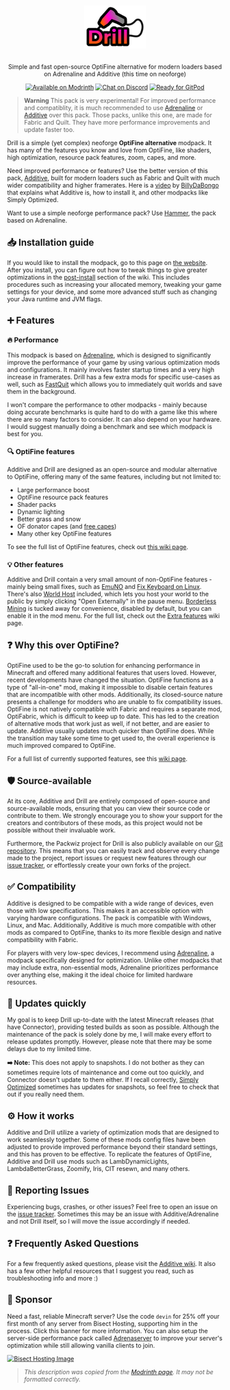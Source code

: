 <div align="center">
  <a href="https://github.com/SkywardMC/drill">
    <img src="https://raw.githubusercontent.com/skywardmc/art/main/drill/textlogo_256h.png" alt="Logo" height="100">
  </a>
  <br />
  <br />
  <p align="center">
    Simple and fast open-source OptiFine alternative for modern loaders based on Adrenaline and Additive (this time on neoforge)
  </p>
  <a href="https://modrinth.com/modpack/drill"><img src="https://cdn.jsdelivr.net/npm/@intergrav/devins-badges@3/assets/compact-minimal/available/modrinth_vector.svg" alt="Available on Modrinth"></a>
  <a href="https://discord.gg/36Tv44cYte"><img src="https://cdn.jsdelivr.net/npm/@intergrav/devins-badges@3/assets/compact-minimal/social/discord-singular_vector.svg" alt="Chat on Discord"></a>
  <a href="https://gitpod.io/from-referrer/"><img src="https://cdn.jsdelivr.net/npm/@intergrav/devins-badges@3/assets/compact-minimal/supported/gitpod_vector.svg" alt="Ready for GitPod"></a>
</div>

> **Warning**
> This pack is very experimental! For improved performance and compatiblity, it is much recommended to use [Adrenaline](https://modrinth.com/modpack/adrenaline) or [Additive](https://modrinth.com/modpack/additive) over this pack. Those packs, unlike this one, are made for Fabric and Quilt. They have more performance improvements and update faster too.

Drill is a simple (yet complex) neoforge **OptiFine alternative** modpack. It has many of the features you know and love from OptiFine, like shaders, high optimization, resource pack features, zoom, capes, and more.

Need improved performance or features? Use the better version of this pack, [Additive](https://modrinth.com/modpack/additive), built for modern loaders such as Fabric and Quilt with much wider compatibility and higher framerates. Here is a [video](https://www.youtube.com/watch?v=Zl7nzdbG1GI) by [BillyDaBongo](https://www.youtube.com/c/BillyDaBongo) that explains what Additive is, how to install it, and other modpacks like Simply Optimized.

Want to use a simple neoforge performance pack? Use [Hammer](https://modrinth.com/modpack/hammer), the pack based on Adrenaline.

## 📥 Installation guide

If you would like to install the modpack, go to this page on [the website](https://additive.intergrav.xyz/downloads). After you install, you can figure out how to tweak things to give greater optimizations in the [post-install](https://github.com/intergrav/Additive/wiki/Post-install) section of the wiki. This includes procedures such as increasing your allocated memory, tweaking your game settings for your device, and some more advanced stuff such as changing your Java runtime and JVM flags.

## ➕ Features

### 🔥 Performance

This modpack is based on [Adrenaline](https://modrinth.com/project/adrenaline), which is designed to significantly improve the performance of your game by using various optimization mods and configurations. It mainly involves faster startup times and a very high increase in framerates. Drill has a few extra mods for specific use-cases as well, such as [FastQuit](https://modrinth.com/project/fastquit) which allows you to immediately quit worlds and save them in the background.

I won't compare the performance to other modpacks - mainly because doing accurate benchmarks is quite hard to do with a game like this where there are so many factors to consider. It can also depend on your hardware. I would suggest manually doing a benchmark and see which modpack is best for you.

### 🔍 OptiFine features

Additive and Drill are designed as an open-source and modular alternative to OptiFine, offering many of the same features, including but not limited to:

- Large performance boost
- OptiFine resource pack features
- Shader packs
- Dynamic lighting
- Better grass and snow
- OF donator capes (and [free capes](https://github.com/intergrav/Additive/wiki/Supporter-cape))
- Many other key OptiFine features

To see the full list of OptiFine features, check out [this wiki page](https://github.com/intergrav/Additive/wiki/Give-up-OptiFine).

### 💡 Other features

Additive and Drill contain a very small amount of non-OptiFine features - mainly being small fixes, such as [EmuNO](https://modrinth.com/mod/emuno) and [Fix Keyboard on Linux](https://modrinth.com/mod/fix-keyboard-on-linux). There's also [World Host](https://modrinth.com/mod/world-host) included, which lets you host your world to the public by simply clicking "Open Externally" in the pause menu. [Borderless Mining](https://modrinth.com/mod/borderless-mining) is tucked away for convenience, disabled by default, but you can enable it in the mod menu. For the full list, check out the [Extra features](https://github.com/intergrav/Additive/wiki/Extra-features) wiki page.

## ❓ Why this over OptiFine?

OptiFine used to be the go-to solution for enhancing performance in Minecraft and offered many additional features that users loved. However, recent developments have changed the situation. OptiFine functions as a type of "all-in-one" mod, making it impossible to disable certain features that are incompatible with other mods. Additionally, its closed-source nature presents a challenge for modders who are unable to fix compatibility issues. OptiFine is not natively compatible with Fabric and requires a separate mod, OptiFabric, which is difficult to keep up to date. This has led to the creation of alternative mods that work just as well, if not better, and are easier to update. Additive usually updates much quicker than OptiFine does. While the transition may take some time to get used to, the overall experience is much improved compared to OptiFine.

For a full list of currently supported features, see this [wiki page](https://github.com/intergrav/Additive/wiki/Give-up-OptiFine).

## 🛡️ Source-available

At its core, Additive and Drill are entirely composed of open-source and source-available mods, ensuring that you can view their source code or contribute to them. We strongly encourage you to show your support for the creators and contributors of these mods, as this project would not be possible without their invaluable work.

Furthermore, the Packwiz project for Drill is also publicly available on our [Git repository](https://github.com/skywardmc/drill). This means that you can easily track and observe every change made to the project, report issues or request new features through our [issue tracker](https://github.com/skywardmc/drill/issues), or effortlessly create your own forks of the project.

## ✅ Compatibility

Additive is designed to be compatible with a wide range of devices, even those with low specifications. This makes it an accessible option with varying hardware configurations. The pack is compatible with Windows, Linux, and Mac. Additionally, Additive is much more compatible with other mods as compared to OptiFine, thanks to its more flexible design and native compatibility with Fabric.

For players with very low-spec devices, I recommend using [Adrenaline](https://modrinth.com/modpack/adrenaline/), a modpack specifically designed for optimization. Unlike other modpacks that may include extra, non-essential mods, Adrenaline prioritizes performance over anything else, making it the ideal choice for limited hardware resources.

## 🔄️ Updates quickly

My goal is to keep Drill up-to-date with the latest Minecraft releases (that have Connector), providing tested builds as soon as possible. Although the maintenance of the pack is solely done by me, I will make every effort to release updates promptly. However, please note that there may be some delays due to my limited time.

**➡️ Note:** This does not apply to snapshots. I do not bother as they can sometimes require lots of maintenance and come out too quickly, and Connector doesn't update to them either. If I recall correctly, [Simply Optimized](https://modrinth.com/modpack/sop) sometimes has updates for snapshots, so feel free to check that out if you really need them.

## ⚙️ How it works

Additive and Drill utilize a variety of optimization mods that are designed to work seamlessly together. Some of these mods config files have been adjusted to provide improved performance beyond their standard settings, and this has proven to be effective. To replicate the features of OptiFine, Additive and Drill use mods such as LambDynamicLights, LambdaBetterGrass, Zoomify, Iris, CIT resewn, and many others.

## 🐛 Reporting Issues

Experiencing bugs, crashes, or other issues? Feel free to open an issue on the [issue tracker](https://github.com/skywardmc/drill/issues). Sometimes this may be an issue with Additive/Adrenaline and not Drill itself, so I will move the issue accordingly if needed.

## ❓ Frequently Asked Questions

For a few frequently asked questions, please visit the [Additive wiki](https://github.com/intergrav/Additive/wiki). It also has a few other helpful resources that I suggest you read, such as troubleshooting info and more :)

## 🍉 Sponsor
Need a fast, reliable Minecraft server? Use the code `devin` for 25% off your first month of any server from Bisect Hosting, supporting him in the process. Click this banner for more information. You can also setup the server-side performance pack called [Adrenaserver](https://modrinth.com/modpack/adrenaserver) to improve your server's optimization while still allowing vanilla clients to join.

[![Bisect Hosting Image](https://www.bisecthosting.com/partners/custom-banners/444cf491-d49c-4b9a-8b2d-250593122b7e.webp)](https://www.bisecthosting.com/devin)

> *This description was copied from the [Modrinth page](https://modrinth.com/modpack/drill). It may not be formatted correctly.*
